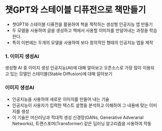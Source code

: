 # 챗GPT와 스테이블 디퓨전으로 책만들기

- 챗GPT와 스테이블 디퓨전을 활용하여 책을 젝작하는 생성형 인공지능 앱 만들기
- 두 모델을 사용하여 글을 생성하고 책에서 사용할 이미지를 만덜어내는 과정을 학습한다.
- 특히 이번에는 두개의 모델을 사용하여 보다 창의적인 형태의 인공지능 앱을 제작

### 1. 이미지 생성AI
생성형 AI 중 이미지 생성 인공지능(AI)에 대해 알아보고 오픈소스로 가장 많이 이용되고 있는 모델인 스테이블(Stable Diffusion)에 대해 알아보기

### 이미지 생성AI
- 인공지능을 사용하여 새로운 이미지를 만들어 내는 기술
- 인공지능이 사용자가 입력한 텍스트 설명을 분석하고 이해하여 그 내용에 맞는 이미지를 생성
- 이 기술은 머신러닝과 적대적 생성 신경망(GANs, Generative Adverarial Networks), 트랜스포머(Transformer) 같은 딥러닝 알고리즘을 사용하여 작동

